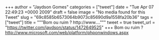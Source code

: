 
+++
author = "Jaydson Gomes"
categories = ["tweet"]
date = "Tue Apr 07 22:49:23 +0000 2009"
draft = false
image = "No media found for this Tweet"
slug = "69c8585b6573064b9073c85690d9a1558fa20b36"
tags = ["tweet"]
title = """Bom ou ruim ? http://www...."""
tweet = true
tweet_url = "https://twitter.com/jaydson/status/1472649525"
+++
Bom ou ruim ? http://www.microsoft.com/web/platform/phponwindows.aspx
